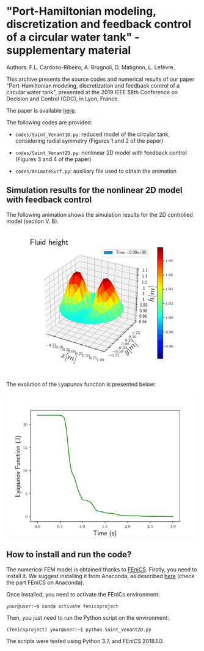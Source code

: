 # "Port-Hamiltonian modeling, discretization and feedback control of a circular water tank" - supplementary material
Authors: F.L. Cardoso-Ribeiro, A. Brugnoli, D. Matignon, L. Lefèvre.

This archive presents the source codes and numerical results of our paper "Port-Hamiltonian modeling, discretization and feedback control of a circular water tank", presented at the 2019 IEEE 58th Conference on Decision and Control (CDC), in Lyon, France.

The paper is available [here](https://ieeexplore.ieee.org/document/9030007).

The following codes are provided:

* `codes/Saint_Venant1D.py`: reduced model of the circular tank, considering radial symmetry (Figures 1 and 2 of the paper)

* `codes/Saint_Venant2D.py`: nonlinear 2D model with feedback control (Figures 3 and 4 of the paper)

* `codes/AnimateSurf.py`: auxiliary file used to obtain the animation


## Simulation results for the nonlinear 2D model with feedback control

The following animation shows the simulation results for the 2D controlled model (section V. B). 

![2D simulation with feedback](./results/SWE2Dfeedback.gif)

The evolution of the Lyapunov function is presented below:

![Lyapunov function](./results/2D/Lyapunov.png)

## How to install and run the code?

The numerical FEM model is obtained thanks to [FEniCS](https://fenicsproject.org/). Firstly, you need to install it. We suggest installing it from Anaconda, as described [here](https://fenicsproject.org/download/) (check the part FEniCS on Anaconda).

Once installed, you need to activate the FEniCs environment:

```console
your@user:~$ conda activate fenicsproject
```

Then, you just need to run the Python script on the environment:
```console
(fenicsproject) your@user:~$ python Saint_Venant2D.py
```

 The scripts were tested using Python 3.7, and FEniCS 2018.1.0.
